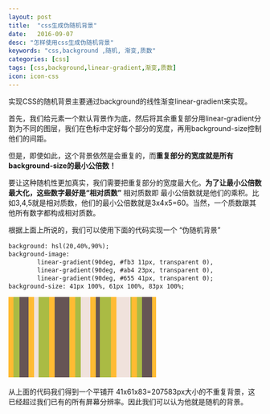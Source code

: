 ```yaml
---
layout: post
title:  "css生成伪随机背景"
date:   2016-09-07
desc: "怎样使用css生成伪随机背景"
keywords: "css,background ,随机, 渐变,质数"
categories: [css]
tags: [css,background,linear-gradient,渐变,质数]
icon: icon-css
---
```

实现CSS的随机背景主要通过background的线性渐变linear-gradient来实现。

首先，我们给元素一个默认背景作为底，然后将其余重复部分用linear-gradient分割为不同的图层，我们在色标中定好每个部分的宽度，再用background-size控制他们的间距。

但是，即使如此，这个背景依然是会重复的，而**重复部分的宽度就是所有background-size的最小公倍数！**

要让这种随机性更加真实，我们需要把重复部分的宽度最大化。**为了让最小公倍数最大化，这些数字最好是“相对质数”**
相对质数即 最小公倍数就是他们的乘积。比如3,4,5就是相对质数，他们的最小公倍数就是3x4x5=60。当然，一个质数跟其他所有数字都构成相对质数。

根据上面上所说的，我们可以使用下面的代码实现一个 “伪随机背景”

``` stylus
background: hsl(20,40%,90%);
background-image:
		linear-gradient(90deg, #fb3 11px, transparent 0),
		linear-gradient(90deg, #ab4 23px, transparent 0),
		linear-gradient(90deg, #655 41px, transparent 0);
background-size: 41px 100%, 61px 100%, 83px 100%;
```
![Alt text](/blogImages/css/background-random1.png)


从上面的代码我们得到一个平铺开 41x61x83=207583px大小的不重复背景，这已经超过我们已有的所有屏幕分辨率。因此我们可以认为他就是随机的背景。
